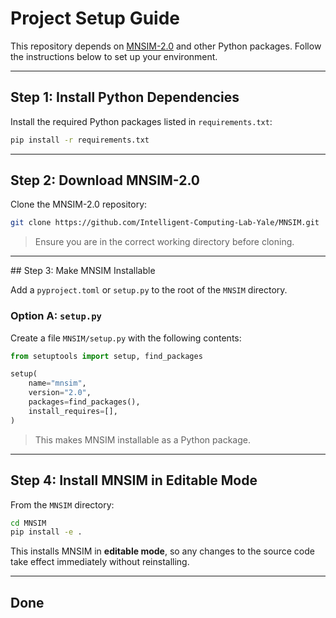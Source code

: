 # Project Setup Guide

This repository depends on [MNSIM-2.0](https://github.com/Intelligent-Computing-Lab-Yale/MNSIM) and other Python packages. Follow the instructions below to set up your environment.

---

## Step 1: Install Python Dependencies

Install the required Python packages listed in `requirements.txt`:

```bash
pip install -r requirements.txt
```

---

## Step 2: Download MNSIM-2.0

Clone the MNSIM-2.0 repository:

```bash
git clone https://github.com/Intelligent-Computing-Lab-Yale/MNSIM.git
```

> Ensure you are in the correct working directory before cloning.

---

##️ Step 3: Make MNSIM Installable

Add a `pyproject.toml` or `setup.py` to the root of the `MNSIM` directory.

### Option A: `setup.py`

Create a file `MNSIM/setup.py` with the following contents:

```python
from setuptools import setup, find_packages

setup(
    name="mnsim",
    version="2.0",
    packages=find_packages(),
    install_requires=[],
)
```

> This makes MNSIM installable as a Python package.

---

## Step 4: Install MNSIM in Editable Mode

From the `MNSIM` directory:

```bash
cd MNSIM
pip install -e .
```

This installs MNSIM in **editable mode**, so any changes to the source code take effect immediately without reinstalling.

---

## Done